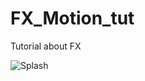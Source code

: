 # FX_Motion_tut
Tutorial about FX


![Splash](https://user-images.githubusercontent.com/1588743/203834109-b0b4a580-1ec2-44d9-8f7c-b458d388670a.png)
